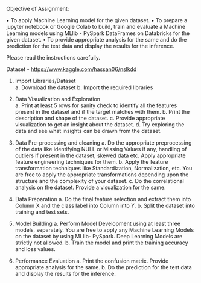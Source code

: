 Objective of Assignment:

•	To apply Machine Learning model for the given dataset. 
•	To prepare a jupyter notebook  or  Google Colab to build, train and evaluate a Machine Learning models using  MLlib - PySpark DataFrames on Databricks  for the given dataset. 
•	To provide appropriate analysis for the same and do the prediction for the test data and display the results for the inference.

Please read the instructions carefully.

Dataset - https://www.kaggle.com/hassan06/nslkdd 

1.	Import Libraries/Dataset                                                                   
a.	Download the dataset
b.	Import the required libraries

2.	Data Visualization and Exploration                                                        
a.	Print at least 5 rows for sanity check to identify all the features present in the dataset and if the target matches with them.
b.	Print the description and shape of the dataset.
c.	Provide appropriate visualization to get an insight about the dataset.
d.	Try exploring the data and see what insights can be drawn from the dataset.

3.	Data Pre-processing and cleaning
a.	Do the appropriate preprocessing of the data like identifying NULL or Missing Values if any, handling of outliers if present in the dataset, skewed data etc. Apply appropriate feature engineering techniques for them.
b.	Apply the feature transformation techniques like Standardization, Normalization, etc. You are free to apply the appropriate transformations depending upon the structure and the complexity of your dataset.
c.	Do the correlational analysis on the dataset. Provide a visualization for the same.
4.	Data Preparation
a.	Do the final feature selection and extract them into Column X and the class label into Column into Y.
b.	Split the dataset into training and test sets.

5.	Model Building
a.	Perform Model Development using at least three models, separately. You are free to apply any Machine Learning Models on the dataset by using MLlib- PySpark. Deep Learning Models are strictly not allowed.
b.	 Train the model and print the training accuracy and loss values.

6.	Performance Evaluation
a.	Print the confusion matrix. Provide appropriate analysis for the same.
b.	Do the prediction for the test data and display the results for the inference. 

